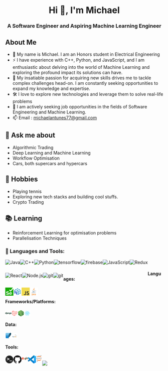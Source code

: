 <h1 align="center">Hi 👋, I'm Michael</h1>
<h3 align="center">A Software Engineer and Aspiring Machine Learning Engineer</h3>

## About Me

- 🌱 My name is Michael. I am an Honors student in Electrical Engineering
- ⚡ I have experience with C++, Python, and JavaScript, and I am enthusiastic about delving into the world of Machine Learning and exploring the profound impact its solutions can have.
- 🔭 My insatiable passion for acquiring new skills drives me to tackle complex challenges head-on. I am constantly seeking opportunities to expand my knowledge and expertise.
- 🛠 I love to explore new technologies and leverage them to solve real-life problems
- 🌟 I am actively seeking job opportunities in the fields of Software Engineering and Machine Learning.
- 📫 Email : michaelantunes77@gmail.com

## 💬 Ask me about

- Algorithmic Trading
- Deep Learning and Machine Learning
- Workflow Optimisation
- Cars, both supercars and hypercars

## 📅 Hobbies

- Playing tennis
- Exploring new tech stacks and building cool stuffs.
- Crypto Trading

## 📚 Learning

- Reinforcement Learning for optimisation problems
- Parallelisation Techniques

### 🔨 Languages and Tools:

<a href="https://www.java.com" target="_blank"><img align="left" alt="Java" height ="42px" src="https://raw.githubusercontent.com/rahul-jha98/github_readme_icons/main/language_and_tools/square/java/java.svg"></a>
<a href="https://cplusplus.com/doc/tutorial/" target="_blank"><img align="left" alt="C++" height ="42px" src="https://raw.githubusercontent.com/rahul-jha98/github_readme_icons/main/language_and_tools/square/c++/c++.svg"></a>
<a href="https://www.python.org" target="_blank"><img align="left" alt="Python" height ="42px" src="https://raw.githubusercontent.com/rahul-jha98/github_readme_icons/main/language_and_tools/square/python/python.svg"></a>
<a href="https://www.tensorflow.org" target="_blank"> <img align="left" src="https://raw.githubusercontent.com/rahul-jha98/github_readme_icons/main/language_and_tools/square/tensorflow/tensorflow.svg" alt="tensorflow" height="42px"/> </a>
<a href="https://firebase.google.com/" target="_blank"> <img align="left" src="https://raw.githubusercontent.com/rahul-jha98/github_readme_icons/main/language_and_tools/square/firebase/firebase.svg" alt="firebase" height ="42px"/> </a>
<a href="https://developer.mozilla.org/en-US/docs/Web/JavaScript" target="_blank"> <img align="left" alt="JavaScript" height ="42px"  src="https://raw.githubusercontent.com/rahul-jha98/github_readme_icons/main/language_and_tools/square/javascript/javascript.svg"> </a>
<a href="https://redux.js.org/" target="_blank"><img align="left" alt="Redux" height ="42px" src="https://raw.githubusercontent.com/rahul-jha98/github_readme_icons/main/language_and_tools/square/redux/redux.svg"></a>
<a href="https://reactjs.org/" target="_blank"> <img align="left" alt="React" height ="42px" src="https://raw.githubusercontent.com/rahul-jha98/github_readme_icons/main/language_and_tools/square/react/react.svg"></a>
<a href="https://nodejs.org" target="_blank"><img align="left" alt="Node.js" height ="42px" src="https://raw.githubusercontent.com/rahul-jha98/github_readme_icons/main/language_and_tools/square/node/node.svg"></a>
<a href="https://git-scm.com/" target="_blank"> <img src="https://raw.githubusercontent.com/rahul-jha98/github_readme_icons/main/language_and_tools/square/git-scm/git-scm.svg" align="left" alt="git" height='42px'/> </a>
<a href="https://git-scm.com/" target="_blank"> <img src="https://avatars0.githubusercontent.com/u/365630?s=88&v=4" align="left" alt="git" height='42px'/> </a>

<!-- <code><img height="30" src="https://avatars0.githubusercontent.com/u/365630?s=88&v=4"></code> -->

<br>

#### Languages:

<img align="left" alt="Python" width="26px" src="https://raw.githubusercontent.com/github/explore/80688e429a7d4ef2fca1e82350fe8e3517d3494d/topics/selenium/selenium.png" />
<img align="left" alt="PHP" width="26px" src="https://raw.githubusercontent.com/github/explore/80688e429a7d4ef2fca1e82350fe8e3517d3494d/topics/numpy/numpy.png" />
<img align="left" alt="JavaScript" width="26px" src="https://raw.githubusercontent.com/github/explore/80688e429a7d4ef2fca1e82350fe8e3517d3494d/topics/javascript/javascript.png" />
<img align="left" alt="Java" width="26px" src="https://raw.githubusercontent.com/github/explore/80688e429a7d4ef2fca1e82350fe8e3517d3494d/topics/java/java.png" />
<br/>

#### Frameworks/Platforms:

<img align="left" height="20" src="https://raw.githubusercontent.com/github/explore/80688e429a7d4ef2fca1e82350fe8e3517d3494d/topics/django/django.png">
<img align="left" height="20" src="https://raw.githubusercontent.com/github/explore/80688e429a7d4ef2fca1e82350fe8e3517d3494d/topics/laravel/laravel.png">
<img align="left" height="20" src="https://raw.githubusercontent.com/github/explore/80688e429a7d4ef2fca1e82350fe8e3517d3494d/topics/nodejs/nodejs.png">
<img align="left" height="20" src="https://raw.githubusercontent.com/github/explore/80688e429a7d4ef2fca1e82350fe8e3517d3494d/topics/react/react.png">  
<br/>

#### Data:

<img align="left" height="20" src="https://raw.githubusercontent.com/github/explore/2d218e3aa252dc90eef269b34eeec1fbd15dc07e/topics/sqlite/sqlite.png">
<img align="left" height="20" src="https://raw.githubusercontent.com/github/explore/80688e429a7d4ef2fca1e82350fe8e3517d3494d/topics/mysql/mysql.png">  
<br />

#### Tools:

<img align="left" alt="Terminal" width="26px" src="https://raw.githubusercontent.com/github/explore/80688e429a7d4ef2fca1e82350fe8e3517d3494d/topics/terminal/terminal.png" />
<img align="left" alt="GitHub" width="26px" src="https://raw.githubusercontent.com/github/explore/78df643247d429f6cc873026c0622819ad797942/topics/github/github.png" />
<img align="left" height="20" src="https://raw.githubusercontent.com/github/explore/80688e429a7d4ef2fca1e82350fe8e3517d3494d/topics/git/git.png">
<img align="left" alt="Visual Studio Code" width="26px" src="https://raw.githubusercontent.com/github/explore/78df643247d429f6cc873026c0622819ad797942/topics/visual-studio-code/visual-studio-code.png" />
<img align="left" height="20" src="https://raw.githubusercontent.com/github/explore/80688e429a7d4ef2fca1e82350fe8e3517d3494d/topics/jupyter-notebook/jupyter-notebook.png">
<br/ >
<code><img width="26px" src="https://avatars0.githubusercontent.com/u/365630?s=88&v=4"></code>

<!-- <div id = "some_issues">
  <p>It is a little list of problems you can face while implementing this kind of stuff</p>
  <ul id = "problem_list">
    <li>
      Github tend to cache anonymized URL, so you should visit this link if you have problem with image cache.
      https://docs.github.com/es/github/authenticating-to-github/about-anonymized-image-urls
    </li>
    <li>
      When you wrap your HTML in SVG/foreignObject maybe nothing show up. You can solve this issue visiting this link.
      https://stackoverflow.com/questions/13848039/svg-foreignobject-contents-do-not-display-unless-plain-text
    </li>
  </ul>
</div> -->
